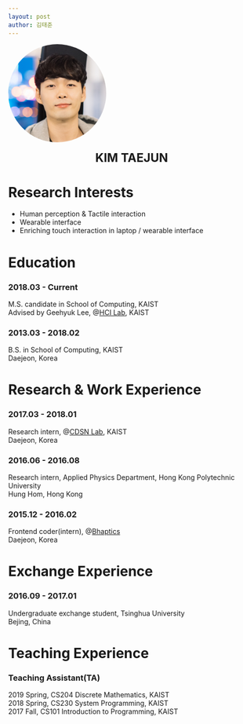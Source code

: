 ```yaml
---
layout: post
author: 김태준
---
```


<img style='border-radius:50%' src="/assets/profile.jpg" width="200" height="200">
<p style='text-align:center'><font size="+2"> <b>KIM TAEJUN</b></font></p>

# Research Interests
* Human perception & Tactile interaction
* Wearable interface
* Enriching touch interaction in laptop / wearable interface

# Education
### 2018.03 - Current
M.S. candidate in School of Computing, KAIST<br>
Advised by Geehyuk Lee, @[HCI Lab](https://hcil.kaist.ac.kr/), KAIST

### 2013.03 - 2018.02
B.S. in School of Computing, KAIST<br>
Daejeon, Korea


# Research & Work Experience
### 2017.03 - 2018.01
Research intern, @[CDSN Lab](http://cds.kaist.ac.kr/), KAIST<br>
Daejeon, Korea

### 2016.06 - 2016.08
Research intern, Applied Physics Department, Hong Kong Polytechnic University<br>
Hung Hom, Hong Kong

### 2015.12 - 2016.02
Frontend coder(intern), @[Bhaptics](https://www.bhaptics.com/)<br>
Daejeon, Korea

# Exchange Experience
### 2016.09 - 2017.01
Undergraduate exchange student, Tsinghua University<br>
Bejing, China

# Teaching Experience
### Teaching Assistant(TA)
2019 Spring, CS204 Discrete Mathematics, KAIST<br>
2018 Spring, CS230 System Programming, KAIST<br>
2017 Fall, CS101 Introduction to Programming, KAIST

